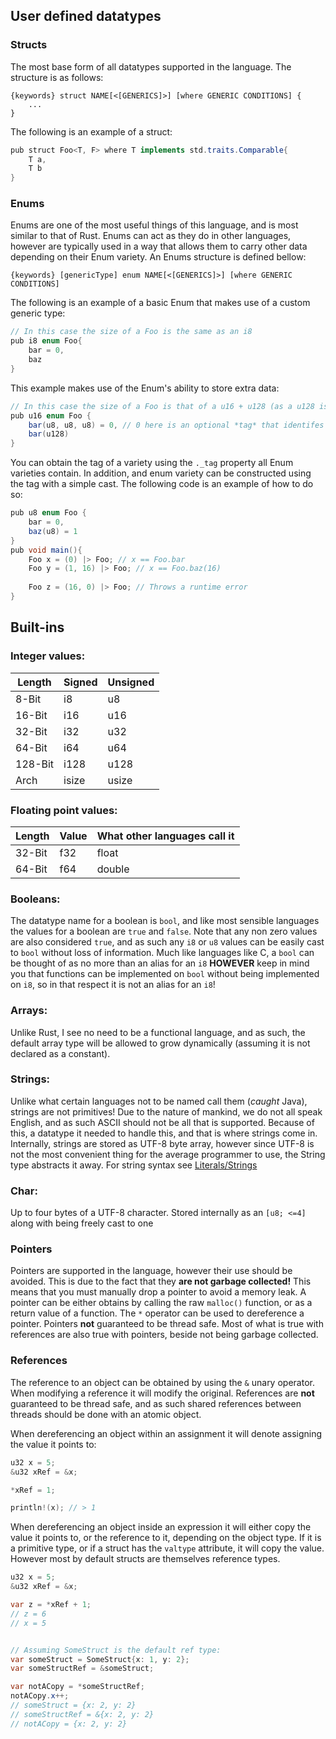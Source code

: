 
## User defined datatypes

### Structs
The most base form of all datatypes supported in the language. The structure is as follows:
```
{keywords} struct NAME[<[GENERICS]>] [where GENERIC CONDITIONS] {
	...
}
```
The following is an example of a struct:
```java
pub struct Foo<T, F> where T implements std.traits.Comparable{
	T a,
	T b
}
```

### Enums
Enums are one of the most useful things of this language, and is most similar to that of Rust. Enums can act as they do in other languages, however are typically used in a way that allows them to carry other data depending on their Enum variety. An Enums structure is defined bellow:
```
{keywords} [genericType] enum NAME[<[GENERICS]>] [where GENERIC CONDITIONS]
```

The following is an example of a basic Enum that makes use of a custom generic type:
```java
// In this case the size of a Foo is the same as an i8
pub i8 enum Foo{
	bar = 0,
	baz
}
```
This example makes use of the Enum's ability to store extra data:
```java
// In this case the size of a Foo is that of a u16 + u128 (as a u128 is the largest variety, and a u16 is the generic type size)
pub u16 enum Foo {
	bar(u8, u8, u8) = 0, // 0 here is an optional *tag* that identifes a Foo as a bar. 
	bar(u128)
}
```

You can obtain the tag of a variety using the `._tag` property all Enum varieties contain. In addition, and enum variety can be constructed using the tag with a simple cast. The following code is an example of how to do so:
```java
pub u8 enum Foo {
	bar = 0,
	baz(u8) = 1
}
pub void main(){
	Foo x = (0) |> Foo; // x == Foo.bar
	Foo y = (1, 16) |> Foo; // x == Foo.baz(16)
	
	Foo z = (16, 0) |> Foo; // Throws a runtime error 
}
```



## Built-ins
### Integer values:

| Length  | Signed | Unsigned |
| ------- | ------ | -------- |
| 8-Bit   | i8     | u8       |
| 16-Bit  | i16    | u16      |
| 32-Bit  | i32    | u32      |
| 64-Bit  | i64    | u64      |
| 128-Bit | i128   | u128     |
| Arch    | isize  | usize    |
### Floating point values:

| Length | Value | What other languages call it |
| ------ | ----- | ---------------------------- |
| 32-Bit | f32   | float                        |
| 64-Bit | f64   | double                       |
### Booleans:
The datatype name for a boolean is `bool`, and like most sensible languages the values for a boolean are `true` and `false`. Note that any non zero values are also considered `true`, and as such any `i8` or `u8` values can be easily cast to `bool` without loss of information. Much like languages like C, a `bool` can be thought of as no more than an alias for an `i8` **HOWEVER** keep in mind you that functions can be implemented on `bool` without being implemented on `i8`, so in that respect it is not an alias for an `i8`!
### Arrays:
Unlike Rust, I see no need to be a functional language, and as such, the default array type will be allowed to grow dynamically (assuming it is not declared as a constant). 
### Strings:
Unlike what certain languages not to be named call them (*caught* Java), strings are not primitives! Due to the nature of mankind, we do not all speak English, and as such ASCII should not be all that is supported. Because of this, a datatype it needed to handle this, and that is where strings come in. Internally, strings are stored as UTF-8 byte array, however since UTF-8 is not the most convenient thing for the average programmer to use, the String type abstracts it away. For string syntax see <a href ="Literals.md#Strings">Literals/Strings</a>
### Char:
Up to four bytes of a UTF-8 character. Stored internally as an `[u8; <=4]` along with being freely cast to one

### Pointers

Pointers are supported in the language, however their use should be avoided. This is due to the fact that they **are not garbage collected!** This means that you must manually drop a pointer to avoid a memory leak.  A pointer can be either obtains by calling the raw `malloc()` function, or as a return value of a function. The `*` operator can be used to dereference a pointer. Pointers **not** guaranteed to be thread safe. Most of what is true with references are also true with pointers, beside not being garbage collected.

### References

The reference to an object can be obtained by using the `&` unary operator. When modifying a reference it will modify the original. References are **not** guaranteed to be thread safe, and as such shared references between threads should be done with an atomic object. 

When dereferencing an object within an assignment it will denote assigning the value it points to:
```c
u32 x = 5;
&u32 xRef = &x;

*xRef = 1;

println!(x); // > 1
```

When dereferencing an object inside an expression it will either copy the value it points to, or the reference to it, depending on the object type. If it is a primitive type, or if a struct has the `valtype` attribute, it will copy the value. However most by default structs are themselves reference types. 
```java
u32 x = 5;
&u32 xRef = &x;

var z = *xRef + 1;
// z = 6
// x = 5


// Assuming SomeStruct is the default ref type:
var someStruct = SomeStruct{x: 1, y: 2};
var someStructRef = &someStruct;

var notACopy = *someStructRef;
notACopy.x++;
// someStruct = {x: 2, y: 2}
// someStructRef = &{x: 2, y: 2}
// notACopy = {x: 2, y: 2}
``` 

